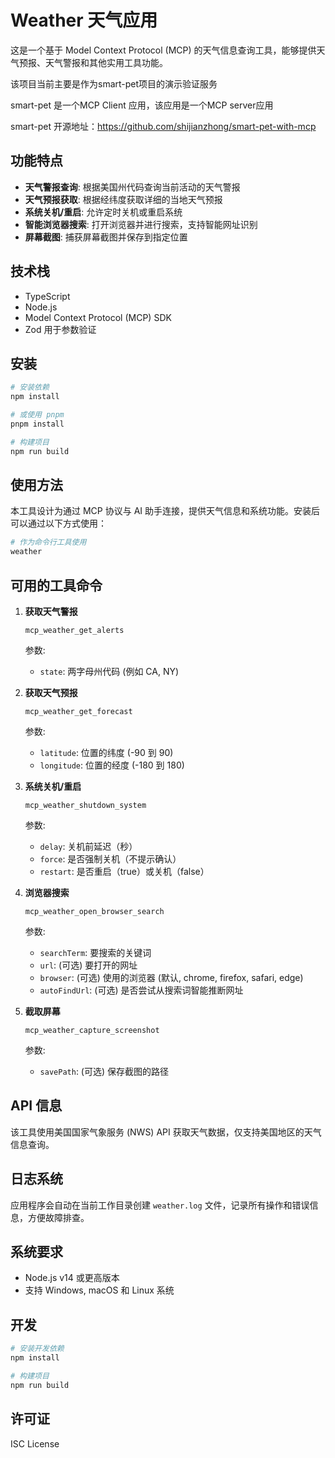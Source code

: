 # Weather 天气应用

这是一个基于 Model Context Protocol (MCP) 的天气信息查询工具，能够提供天气预报、天气警报和其他实用工具功能。

该项目当前主要是作为smart-pet项目的演示验证服务

smart-pet 是一个MCP Client 应用，该应用是一个MCP server应用

smart-pet 开源地址：https://github.com/shijianzhong/smart-pet-with-mcp

## 功能特点

- **天气警报查询**: 根据美国州代码查询当前活动的天气警报
- **天气预报获取**: 根据经纬度获取详细的当地天气预报
- **系统关机/重启**: 允许定时关机或重启系统
- **智能浏览器搜索**: 打开浏览器并进行搜索，支持智能网址识别
- **屏幕截图**: 捕获屏幕截图并保存到指定位置

## 技术栈

- TypeScript
- Node.js
- Model Context Protocol (MCP) SDK
- Zod 用于参数验证

## 安装

```bash
# 安装依赖
npm install

# 或使用 pnpm
pnpm install

# 构建项目
npm run build
```



## 使用方法

本工具设计为通过 MCP 协议与 AI 助手连接，提供天气信息和系统功能。安装后可以通过以下方式使用：

```bash
# 作为命令行工具使用
weather
```

## 可用的工具命令

1. **获取天气警报**
   ```
   mcp_weather_get_alerts
   ```
   参数:
   - `state`: 两字母州代码 (例如 CA, NY)

2. **获取天气预报**
   ```
   mcp_weather_get_forecast
   ```
   参数:
   - `latitude`: 位置的纬度 (-90 到 90)
   - `longitude`: 位置的经度 (-180 到 180)

3. **系统关机/重启**
   ```
   mcp_weather_shutdown_system
   ```
   参数:
   - `delay`: 关机前延迟（秒）
   - `force`: 是否强制关机（不提示确认）
   - `restart`: 是否重启（true）或关机（false）

4. **浏览器搜索**
   ```
   mcp_weather_open_browser_search
   ```
   参数:
   - `searchTerm`: 要搜索的关键词
   - `url`: (可选) 要打开的网址
   - `browser`: (可选) 使用的浏览器 (默认, chrome, firefox, safari, edge)
   - `autoFindUrl`: (可选) 是否尝试从搜索词智能推断网址

5. **截取屏幕**
   ```
   mcp_weather_capture_screenshot
   ```
   参数:
   - `savePath`: (可选) 保存截图的路径

## API 信息

该工具使用美国国家气象服务 (NWS) API 获取天气数据，仅支持美国地区的天气信息查询。

## 日志系统

应用程序会自动在当前工作目录创建 `weather.log` 文件，记录所有操作和错误信息，方便故障排查。

## 系统要求

- Node.js v14 或更高版本
- 支持 Windows, macOS 和 Linux 系统

## 开发

```bash
# 安装开发依赖
npm install

# 构建项目
npm run build
```

## 许可证

ISC License 
